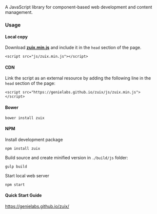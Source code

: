 A JavaScript library for component-based web development and content management.

### Usage

#### Local copy

Download **[zuix.min.js](https://genielabs.github.io/zuix/js/zuix.min.js)** and include it in the ```head``` section of the page.

```<script src="js/zuix.min.js"></script>```

#### CDN

Link the script as an external resource by adding the following line in the ```head``` section of the page:

```<script src="https://genielabs.github.io/zuix/js/zuix.min.js"></script>```

#### Bower

    bower install zuix

#### NPM

Install development package

    npm install zuix

Build source and create minified version in ```./build/js``` folder:

    gulp build

Start local web server

    npm start

#### Quick Start Guide

https://genielabs.github.io/zuix/
